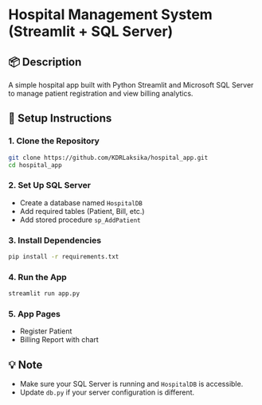 # Hospital Management System (Streamlit + SQL Server)

## 📦 Description
A simple hospital app built with Python Streamlit and Microsoft SQL Server to manage patient registration and view billing analytics.

## 🚀 Setup Instructions

### 1. Clone the Repository
```bash
git clone https://github.com/KDRLaksika/hospital_app.git
cd hospital_app
```

### 2. Set Up SQL Server
- Create a database named `HospitalDB`
- Add required tables (Patient, Bill, etc.)
- Add stored procedure `sp_AddPatient`

### 3. Install Dependencies
```bash
pip install -r requirements.txt
```

### 4. Run the App
```bash
streamlit run app.py
```

### 5. App Pages
- Register Patient
- Billing Report with chart

## 💡 Note
- Make sure your SQL Server is running and `HospitalDB` is accessible.
- Update `db.py` if your server configuration is different.
